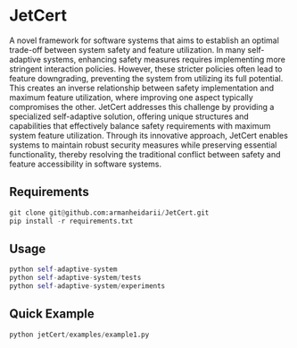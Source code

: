 # JetCert
A novel framework for software systems that aims to establish an optimal trade-off between system safety and feature utilization. In many self-adaptive systems, enhancing safety measures requires implementing more stringent interaction policies. However, these stricter policies often lead to feature downgrading, preventing the system from utilizing its full potential. This creates an inverse relationship between safety implementation and maximum feature utilization, where improving one aspect typically compromises the other. JetCert addresses this challenge by providing a specialized self-adaptive solution, offering unique structures and capabilities that effectively balance safety requirements with maximum system feature utilization. Through its innovative approach, JetCert enables systems to maintain robust security measures while preserving essential functionality, thereby resolving the traditional conflict between safety and feature accessibility in software systems.

## Requirements
```python
git clone git@github.com:armanheidarii/JetCert.git
pip install -r requirements.txt
```

## Usage
```python
python self-adaptive-system
python self-adaptive-system/tests
python self-adaptive-system/experiments
```

## Quick Example
```python
python jetCert/examples/example1.py
```
